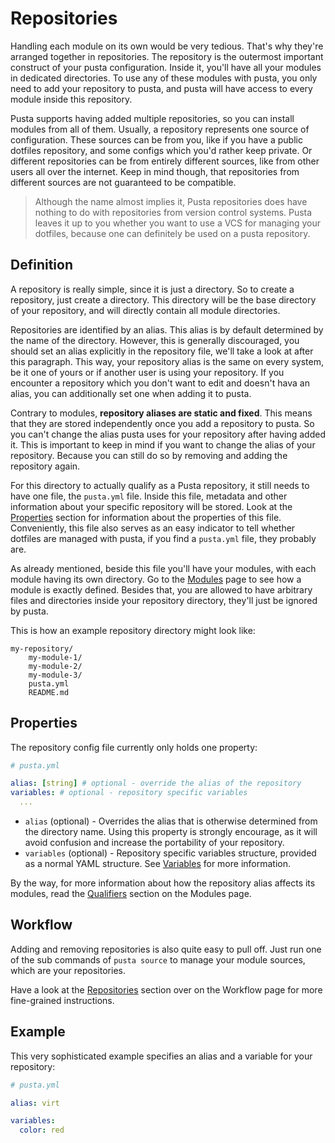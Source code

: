 # Repositories
Handling each module on its own would be very tedious. That's why they're arranged together in repositories. The repository is the outermost important construct of your pusta configuration. Inside it, you'll have all your modules in dedicated directories. To use any of these modules with pusta, you only need to add your repository to pusta, and pusta will have access to every module inside this repository.

Pusta supports having added multiple repositories, so you can install modules from all of them. Usually, a repository represents one source of configuration. These sources can be from you, like if you have a public dotfiles repository, and some configs which you'd rather keep private. Or different repositories can be from entirely different sources, like from other users all over the internet. Keep in mind though, that repositories from different sources are not guaranteed to be compatible.

> Although the name almost implies it, Pusta repositories does have nothing to do with repositories from version control systems. Pusta leaves it up to you whether you want to use a VCS for managing your dotfiles, because one can definitely be used on a pusta repository. 

## Definition
A repository is really simple, since it is just a directory. So to create a repository, just create a directory. This directory will be the base directory of your repository, and will directly contain all module directories.

Repositories are identified by an alias. This alias is by default determined by the name of the directory. However, this is generally discouraged, you should set an alias explicitly in the repository file, we'll take a look at after this paragraph. This way, your repository alias is the same on every system, be it one of yours or if another user is using your repository. If you encounter a repository which you don't want to edit and doesn't hava an alias, you can additionally set one when adding it to pusta. 

Contrary to modules, **repository aliases are static and fixed**. This means that they are stored independently once you add a repository to pusta. So you can't change the alias pusta uses for your repository after having added it. This is important to keep in mind if you want to change the alias of your repository. Because you can still do so by removing and adding the repository again. 

For this directory to actually qualify as a Pusta repository, it still needs to have one file, the `pusta.yml` file. Inside this file, metadata and other information about your specific repository will be stored. Look at the [Properties](#properties) section for information about the properties of this file. Conveniently, this file also serves as an easy indicator to tell whether dotfiles are managed with pusta, if you find a `pusta.yml` file, they probably are.

As already mentioned, beside this file you'll have your modules, with each module having its own directory. Go to the [Modules](module.md) page to see how a module is exactly defined. Besides that, you are allowed to have arbitrary files and directories inside your repository directory, they'll just be ignored by pusta.

This is how an example repository directory might look like:
```
my-repository/
    my-module-1/
    my-module-2/
    my-module-3/
    pusta.yml
    README.md
```
## Properties
The repository config file currently only holds one property:

```yml
# pusta.yml

alias: [string] # optional - override the alias of the repository
variables: # optional - repository specific variables 
  ...
```

- `alias` (optional) - Overrides the alias that is otherwise determined from the directory name. Using this property is strongly encourage, as it will avoid confusion and increase the portability of your repository.
- `variables` (optional) - Repository specific variables structure, provided as a normal YAML structure. See [Variables](variables.md#loading) for more information.

By the way, for more information about how the repository alias affects its modules, read the [Qualifiers](module.md#qualifiers) section on the Modules page.

## Workflow
Adding and removing repositories is also quite easy to pull off. Just run one of the sub commands of `pusta source` to manage your module sources, which are your repositories.

Have a look at the [Repositories](../working/workflow.md#repositories) section over on the Workflow page for more fine-grained instructions.

## Example
This very sophisticated example specifies an alias and a variable for your repository:
```yml
# pusta.yml

alias: virt

variables:
  color: red
```